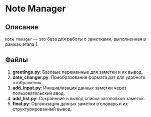 # Note Manager

## Описание
`Note Manager` — это база для работы с заметками, выполненная в рамках этапа 1.

## Файлы
1. **greetings.py**: Базовые переменные для заметки и их вывод.
2. **date_changer.py**: Преобразование формата дат для удобного отображения.
3. **add_input.py**: Инициализация данных заметки через пользовательский ввод.
4. **add_list.py**: Сохранение и вывод списка заголовков заметок.
5. **final.py**: Организация данных заметки в словарь и их структурированный вывод.
